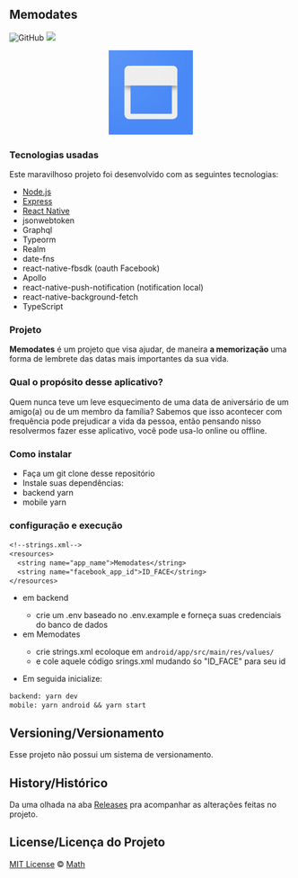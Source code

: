 ## Memodates

![GitHub](https://img.shields.io/github/license/t-heu/memodates)
<a href="https://www.linkedin.com/in/matheusgbatista" >
  <img src="https://img.shields.io/badge/siga-LinkedIn-blue.svg" />
</a>

<p align="center">
  <img alt="Logo do projeto" src="./_docs/web_hi_res_512.png" width="150" />
</p>

###  Tecnologias usadas
Este maravilhoso projeto foi desenvolvido com as seguintes tecnologias:
- [Node.js](https://nodejs.org/en/)
- [Express](https://expressjs.com/pt-br/)
- [React Native](https://pt-br.reactjs.org/)
- jsonwebtoken
- Graphql
- Typeorm
- Realm
- date-fns
- react-native-fbsdk (oauth Facebook)
- Apollo
- react-native-push-notification (notification local)
- react-native-background-fetch
- TypeScript

###  Projeto

<b>Memodates</b> é um projeto que visa ajudar, de maneira <b>a memorização</b> uma forma de lembrete das datas mais importantes da sua vida.

### Qual o propósito desse aplicativo?<br>

Quem nunca teve um leve esquecimento de uma data de aniversário de um amigo(a) ou de um membro da família? Sabemos que isso acontecer com frequência pode prejudicar a vida da pessoa, então pensando nisso resolvermos fazer esse aplicativo, você pode usa-lo online ou offline.

###  Como instalar

- Faça um git clone desse repositório
- Instale suas dependências: 
- backend yarn
- mobile yarn

### configuração e execução

```
<!--strings.xml-->
<resources>
  <string name="app_name">Memodates</string>
  <string name="facebook_app_id">ID_FACE</string>
</resources>
````

<ul>
  <li>em backend</li>
  <ul>
    <li>crie um .env baseado no .env.example e forneça suas credenciais do banco de dados </li>
  </ul>
  <li>em Memodates</li>
  <ul>
    <li>crie strings.xml ecoloque em <code>android/app/src/main/res/values/</code></li>
    <li>e cole aquele código srings.xml mudando śo "ID_FACE" para seu id</li>
  </ul>
</ul>

- Em seguida inicialize:
```
backend: yarn dev 
mobile: yarn android && yarn start
```

## Versioning/Versionamento

Esse projeto não possui um sistema de versionamento.

## History/Histórico
Da uma olhada na aba [Releases](https://github.com/t-heu/memodates/releases) pra acompanhar as alterações feitas no projeto.

## License/Licença do Projeto
[MIT License](./LICENSE) © [Math](https://github.com/t-heu/)

